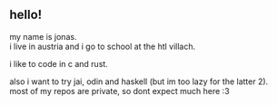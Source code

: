 ## hello! <br>
my name is jonas.<br>
i live in austria and i go to school at the htl villach.<br>

i like to code in c and rust.<br>

also i want to try jai, odin and haskell (but im too lazy for the latter 2).<br>
most of my repos are private, so dont expect much here :3
